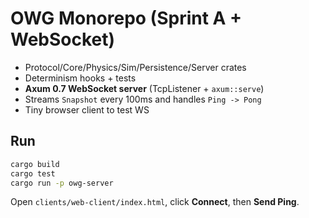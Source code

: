 # OWG Monorepo (Sprint A + WebSocket)

- Protocol/Core/Physics/Sim/Persistence/Server crates
- Determinism hooks + tests
- **Axum 0.7 WebSocket server** (TcpListener + `axum::serve`)
- Streams `Snapshot` every 100ms and handles `Ping -> Pong`
- Tiny browser client to test WS

## Run
```bash
cargo build
cargo test
cargo run -p owg-server
```
Open `clients/web-client/index.html`, click **Connect**, then **Send Ping**.
